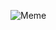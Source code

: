 <!--
```rust
use rand::random;
use std::mem::drop as desert;

#[derive(Debug, Clone, Copy)]
enum Dir {
    Up,
    Down,
    Left,
    Right
}

const DIRS: [Dir; 4] = [Dir::Up, Dir::Down, Dir::Left, Dir::Right];

fn main() {
    let you = loop {
        let i = random::<usize>() % 4;
        let dir = DIRS[i];
        if let Dir::Up = dir {
            continue;
        }
        break dir;
    };
    println!("You've been given: {:?}", you);

    // let you = Dir::Down;

    return;
    around(you);
}

fn around(dir: Dir) {
    desert(dir);
}
```
(Adapted from [this post](https://puzzling.stackexchange.com/questions/32908/lock-your-computer-when-you-walk-away))
-->
<!--
```javascript
let up = new Error();
throw up;
```

```python
def you():
    raise "me up"
```
-->
<!--
```rust
fn main() {
    panic!("at the disco");
}
```
-->

![Meme](https://i.imgur.com/3WS6TNh.png)
